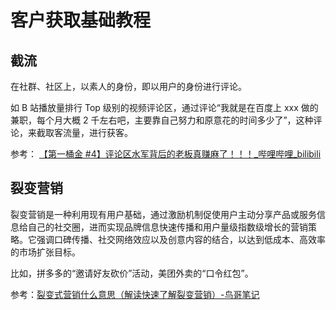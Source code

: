 # 客户获取基础教程


## 截流

在社群、社区上，以素人的身份，即以用户的身份进行评论。

如 B 站播放量排行 Top 级别的视频评论区，通过评论“我就是在百度上 xxx 做的兼职，每个月大概 2 千左右吧，主要靠自己努力和原意花的时间多少了”，这种评论，来截取客流量，进行获客。

参考： [【第一桶金 #4】评论区水军背后的老板真赚麻了！！！\_哔哩哔哩\_bilibili](https://www.bilibili.com/video/BV1ch4y1h7gg/)

## 裂变营销

裂变营销是一种利用现有用户基础，通过激励机制促使用户主动分享产品或服务信息给自己的社交圈，进而实现品牌信息快速传播和用户量级指数级增长的营销策略。它强调口碑传播、社交网络效应以及创意内容的结合，以达到低成本、高效率的市场扩张目标。

比如，拼多多的“邀请好友砍价”活动，美团外卖的“口令红包”。

参考：[裂变式营销什么意思（解读快速了解裂变营销）-鸟哥笔记](https://www.niaogebiji.com/article-156251-1.html)